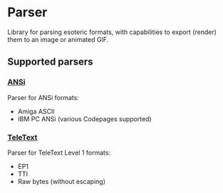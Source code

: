# Parser

Library for parsing esoteric formats, with capabilities to export (render)
them to an image or animated GIF.

## Supported parsers

### [ANSi](ansi)

Parser for ANSi formats:
  * Amiga ASCII
  * IBM PC ANSi (various Codepages supported)

### [TeleText](teletext)

Parser for TeleText Level 1 formats:
  * EP1
  * TTI
  * Raw bytes (without escaping)
